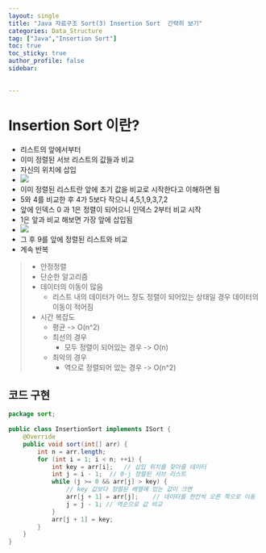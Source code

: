 ```yaml
---
layout: single
title: "Java 자료구조 Sort(3) Insertion Sort  간략히 보기"
categories: Data_Structure
tag: ["Java","Insertion Sort"]
toc: true
toc_sticky: true
author_profile: false
sidebar:
  

---
```

# Insertion Sort 이란?

- 리스트의 앞에서부터
- 이미 정렬된 서브 리스트의 값들과 비교
- 자신의 위치에 삽입
- ![](https://i.imgur.com/fnelBXS.png)
- 이미 정렬된 리스트란 앞에 초기 값을 비교로 시작한다고 이해하면 됨
- 5와 4를 비교한 후 4가 5보다 작으니 4,5,1,9,3,7,2
- 앞에 인덱스 0 과 1은 정렬이 되어으니 인덱스 2부터 비교 시작
- 1은 앞과 비교 해보면 가장 앞에 삽입됨
- ![](https://i.imgur.com/5x1IARw.png)
- 그 후 9를 앞에 정렬된 리스트와 비교
- 계속 반복

>- 안정정렬
>- 단순한 알고리즘
>- 데이터의 이동이 많음
>	- 리스트 내의 데이터가 어느 정도 정렬이 되어있는 상태일 경우 데이터의 이동이 적어짐
>- 시간 복잡도
>	- 평균 -> O(n^2)
>	- 최선의 경우
>		- 모두 정렬이 되어있는 경우 -> O(n)
>	- 최악의 경우
>		- 역으로 정렬되어 있는 경우 -> O(n^2)

## 코드 구현

```java
package sort;  
  
public class InsertionSort implements ISort {  
    @Override  
    public void sort(int[] arr) {  
        int n = arr.length;  
        for (int i = 1; i < n; ++i) {  
            int key = arr[i];   // 삽입 위치를 찾아줄 데이터  
            int j = i - 1;  // 0-j 정렬된 서브 리스트  
            while (j >= 0 && arr[j] > key) {  
                // key 값보다 정렬된 배열에 있는 값이 크면  
                arr[j + 1] = arr[j];    // 데이터를 한칸씩 오른 쪽으로 이동  
                j = j - 1; // 역순으로 값 비교  
            }  
            arr[j + 1] = key;  
        }  
    }  
}
```
